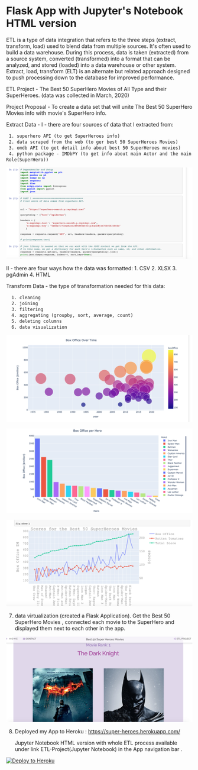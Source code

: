 # Flask App with Jupyter's Notebook HTML version

ETL is a type of data integration that refers to the three steps (extract, transform, load) used to blend data from multiple sources. It's often used to build a data warehouse. During this process, data is taken (extracted) from a source system, converted (transformed) into a format that can be analyzed, and stored (loaded) into a data warehouse or other system. Extract, load, transform (ELT) is an alternate but related approach designed to push processing down to the database for improved performance.

ETL Project - The Best 50 SuperHero Movies of All Type and their SuperHeroes. (data was collected in March, 2020)

Project Proposal - To create a data set that will unite The Best 50 SuperHero Movies info with movie's SuperHero info.

Extract Data - I - there are four sources of data that I extracted from:

     1. superhero API (to get SuperHeroes info)
     2. data scraped from the web (to ger best 50 SuperHeroes Movies)
     3. omdb API (to get detail info about best 50 SuperHeroes movies)
     4. python package - IMDbPY (to get info about main Actor and the main Role(SuperHero))

![Screenshot](Screenshots/2.png)

II - there are four ways how the data was formatted: 1. CSV 2. XLSX 3. pgAdmin 4. HTML

Transform Data - the type of transformation needed for this data:

      1. cleaning
      2. joining
      3. filtering
      4. aggregating (groupby, sort, average, count)
      5. deleting columns
      6. data visualization

![Screenshot](Screenshots/3.png)

![Screenshot](Screenshots/4.png)

![Screenshot](Screenshots/5.png)

7.  data virtualization (created a Flask Application). Get the Best 50 SuperHero Movies , connected each movie to the SuperHero and displayed them next to each other in the app.

![Screenshot](Screenshots/1.png)

8. Deployed my App to Heroku : https://super-heroes.herokuapp.com/

   Jupyter Notebook HTML version with whole ETL process available under link ETL-Project(Jupyter Notebook) in the App navigation bar .

[![Deploy to Heroku](https://www.herokucdn.com/deploy/button.png)](https://heroku.com/deploy)

